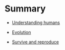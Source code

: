 # Summary

* [Understanding humans](humans.md)

* [Evolution](evolution.md)

* [Survive and reproduce](survive-and-reproduce.md)

